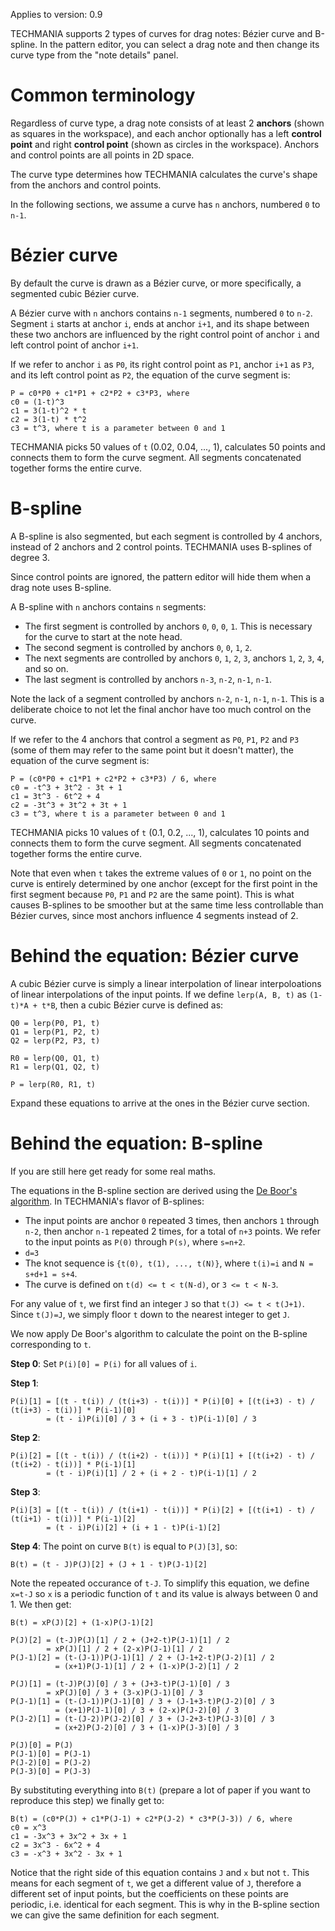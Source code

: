 Applies to version: 0.9

TECHMANIA supports 2 types of curves for drag notes: Bézier curve and B-spline. In the pattern editor, you can select a drag note and then change its curve type from the "note details" panel.

# Common terminology

Regardless of curve type, a drag note consists of at least 2 **anchors** (shown as squares in the workspace), and each anchor optionally has a left **control point** and right **control point** (shown as circles in the workspace). Anchors and control points are all points in 2D space.

The curve type determines how TECHMANIA calculates the curve's shape from the anchors and control points.

In the following sections, we assume a curve has `n` anchors, numbered `0` to `n-1`.

# Bézier curve

By default the curve is drawn as a Bézier curve, or more specifically, a segmented cubic Bézier curve.

A Bézier curve with `n` anchors contains `n-1` segments, numbered `0` to `n-2`. Segment `i` starts at anchor `i`, ends at anchor `i+1`, and its shape between these two anchors are influenced by the right control point of anchor `i` and left control point of anchor `i+1`.

If we refer to anchor `i` as `P0`, its right control point as `P1`, anchor `i+1` as `P3`, and its left control point as `P2`, the equation of the curve segment is:

```
P = c0*P0 + c1*P1 + c2*P2 + c3*P3, where
c0 = (1-t)^3
c1 = 3(1-t)^2 * t
c2 = 3(1-t) * t^2
c3 = t^3, where t is a parameter between 0 and 1
```

TECHMANIA picks 50 values of `t` (0.02, 0.04, ..., 1), calculates 50 points and connects them to form the curve segment. All segments concatenated together forms the entire curve.

# B-spline

A B-spline is also segmented, but each segment is controlled by 4 anchors, instead of 2 anchors and 2 control points. TECHMANIA uses B-splines of degree 3.

Since control points are ignored, the pattern editor will hide them when a drag note uses B-spline.

A B-spline with `n` anchors contains `n` segments:

* The first segment is controlled by anchors `0`, `0`, `0`, `1`. This is necessary for the curve to start at the note head.
* The second segment is controlled by anchors `0`, `0`, `1`, `2`.
* The next segments are controlled by anchors `0`, `1`, `2`, `3`, anchors `1`, `2`, `3`, `4`, and so on.
* The last segment is controlled by anchors `n-3`, `n-2`, `n-1`, `n-1`.

Note the lack of a segment controlled by anchors `n-2`, `n-1`, `n-1`, `n-1`. This is a deliberate choice to not let the final anchor have too much control on the curve.

If we refer to the 4 anchors that control a segment as `P0`, `P1`, `P2` and `P3` (some of them may refer to the same point but it doesn't matter), the equation of the curve segment is:

```
P = (c0*P0 + c1*P1 + c2*P2 + c3*P3) / 6, where
c0 = -t^3 + 3t^2 - 3t + 1
c1 = 3t^3 - 6t^2 + 4
c2 = -3t^3 + 3t^2 + 3t + 1
c3 = t^3, where t is a parameter between 0 and 1
```

TECHMANIA picks 10 values of `t` (0.1, 0.2, ..., 1), calculates 10 points and connects them to form the curve segment. All segments concatenated together forms the entire curve.

Note that even when `t` takes the extreme values of `0` or `1`, no point on the curve is entirely determined by one anchor (except for the first point in the first segment because `P0`, `P1` and `P2` are the same point). This is what causes B-splines to be smoother but at the same time less controllable than Bézier curves, since most anchors influence 4 segments instead of 2.

# Behind the equation: Bézier curve

A cubic Bézier curve is simply a linear interpolation of linear interpoloations of linear interpolations of the input points. If we define `lerp(A, B, t)` as `(1-t)*A + t*B`, then a cubic Bézier curve is defined as:

```
Q0 = lerp(P0, P1, t)
Q1 = lerp(P1, P2, t)
Q2 = lerp(P2, P3, t)

R0 = lerp(Q0, Q1, t)
R1 = lerp(Q1, Q2, t)

P = lerp(R0, R1, t)
```

Expand these equations to arrive at the ones in the Bézier curve section.

# Behind the equation: B-spline

If you are still here get ready for some real maths.

The equations in the B-spline section are derived using the [De Boor's algorithm](https://en.wikipedia.org/wiki/De_Boor%27s_algorithm). In TECHMANIA's flavor of B-splines:

* The input points are anchor `0` repeated 3 times, then anchors `1` through `n-2`, then anchor `n-1` repeated 2 times, for a total of `n+3` points. We refer to the input points as `P(0)` through `P(s)`, where `s=n+2`.
* `d=3`
* The knot sequence is `{t(0), t(1), ..., t(N)}`, where `t(i)=i` and `N = s+d+1 = s+4`.
* The curve is defined on `t(d) <= t < t(N-d)`, or `3 <= t < N-3`.

For any value of `t`, we first find an integer `J` so that `t(J) <= t < t(J+1)`. Since `t(J)=J`, we simply floor `t` down to the nearest integer to get `J`.

We now apply De Boor's algorithm to calculate the point on the B-spline corresponding to `t`.

**Step 0**: Set `P(i)[0] = P(i)` for all values of `i`.

**Step 1**:

```
P(i)[1] = [(t - t(i)) / (t(i+3) - t(i))] * P(i)[0] + [(t(i+3) - t) / (t(i+3) - t(i))] * P(i-1)[0]
        = (t - i)P(i)[0] / 3 + (i + 3 - t)P(i-1)[0] / 3
```

**Step 2**:

```
P(i)[2] = [(t - t(i)) / (t(i+2) - t(i))] * P(i)[1] + [(t(i+2) - t) / (t(i+2) - t(i))] * P(i-1)[1]
        = (t - i)P(i)[1] / 2 + (i + 2 - t)P(i-1)[1] / 2
```

**Step 3**:

```
P(i)[3] = [(t - t(i)) / (t(i+1) - t(i))] * P(i)[2] + [(t(i+1) - t) / (t(i+1) - t(i))] * P(i-1)[2]
        = (t - i)P(i)[2] + (i + 1 - t)P(i-1)[2]
```

**Step 4**: The point on curve `B(t)` is equal to `P(J)[3]`, so:

`B(t) = (t - J)P(J)[2] + (J + 1 - t)P(J-1)[2]`

Note the repeated occurance of `t-J`. To simplify this equation, we define `x=t-J` so `x` is a periodic function of `t` and its value is always between 0 and 1. We then get:

```
B(t) = xP(J)[2] + (1-x)P(J-1)[2]

P(J)[2] = (t-J)P(J)[1] / 2 + (J+2-t)P(J-1)[1] / 2
        = xP(J)[1] / 2 + (2-x)P(J-1)[1] / 2
P(J-1)[2] = (t-(J-1))P(J-1)[1] / 2 + (J-1+2-t)P(J-2)[1] / 2
          = (x+1)P(J-1)[1] / 2 + (1-x)P(J-2)[1] / 2

P(J)[1] = (t-J)P(J)[0] / 3 + (J+3-t)P(J-1)[0] / 3
        = xP(J)[0] / 3 + (3-x)P(J-1)[0] / 3
P(J-1)[1] = (t-(J-1))P(J-1)[0] / 3 + (J-1+3-t)P(J-2)[0] / 3
          = (x+1)P(J-1)[0] / 3 + (2-x)P(J-2)[0] / 3
P(J-2)[1] = (t-(J-2))P(J-2)[0] / 3 + (J-2+3-t)P(J-3)[0] / 3
          = (x+2)P(J-2)[0] / 3 + (1-x)P(J-3)[0] / 3

P(J)[0] = P(J)
P(J-1)[0] = P(J-1)
P(J-2)[0] = P(J-2)
P(J-3)[0] = P(J-3)
```

By substituting everything into `B(t)` (prepare a lot of paper if you want to reproduce this step) we finally get to:

```
B(t) = (c0*P(J) + c1*P(J-1) + c2*P(J-2) * c3*P(J-3)) / 6, where
c0 = x^3
c1 = -3x^3 + 3x^2 + 3x + 1
c2 = 3x^3 - 6x^2 + 4
c3 = -x^3 + 3x^2 - 3x + 1
```

Notice that the right side of this equation contains `J` and `x` but not `t`. This means for each segment of `t`, we get a different value of `J`, therefore a different set of input points, but the coefficients on these points are periodic, i.e. identical for each segment. This is why in the B-spline section we can give the same definition for each segment.
